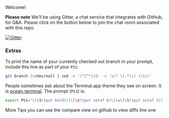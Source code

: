 Welcome!

**Please note** We'll be using Gitter, a chat service that integrates with GitHub, for Q&A. Please click on the button below to join the chat room associated with this repo.

[![Gitter](https://badges.gitter.im/githubteacher/special-broccoli.svg)](https://gitter.im/githubteacher/special-broccoli?utm_source=badge&utm_medium=badge&utm_campaign=pr-badge)


### Extras
To print the name of your currently checked out branch in your prompt, include this line as part of your `PS1`:

```bash
git branch 2>/dev/null | sed -e '/^[^*]/d' -e 's/* \(.*\)/ (\1)/'
```

People sometimes ask about the Terminal.app theme they see on screen. It is [ocean-terminal](https://github.com/mdo/ocean-terminal). The prompt (`PS1`) is:

```bash
export PS1="\[\$(tput bold)\]\[\$(tput setaf 6)\]\w\[\$(tput setaf 3)\]\$(git branch 2>/dev/null | sed -e '/^[^*]/d' -e 's/* \(.*\)/ (\1)/')\[\$(tput setaf 6)\] > \[\$(tput sgr0)\]"
```
More Tips
you can use the compare view on github to view diffs
line one
